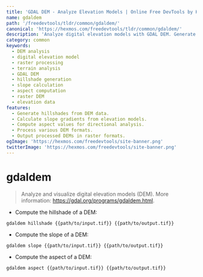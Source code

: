 ```yaml
---
title: 'GDAL DEM - Analyze Elevation Models | Online Free DevTools by Hexmos'
name: gdaldem
path: '/freedevtools/tldr/common/gdaldem/'
canonical: 'https://hexmos.com/freedevtools/tldr/common/gdaldem/'
description: 'Analyze digital elevation models with GDAL DEM. Generate hillshades, slopes, and aspects from raster data. Free online tool, no registration required.'
category: common
keywords:
  - DEM analysis
  - digital elevation model
  - raster processing
  - terrain analysis
  - GDAL DEM
  - hillshade generation
  - slope calculation
  - aspect computation
  - raster DEM
  - elevation data
features:
  - Generate hillshades from DEM data.
  - Calculate slope gradients from elevation models.
  - Compute aspect values for directional analysis.
  - Process various DEM formats.
  - Output processed DEMs in raster formats.
ogImage: 'https://hexmos.com/freedevtools/site-banner.png'
twitterImage: 'https://hexmos.com/freedevtools/site-banner.png'
---
```


# gdaldem

> Analyze and visualize digital elevation models (DEM).
> More information: <https://gdal.org/programs/gdaldem.html>.

- Compute the hillshade of a DEM:

`gdaldem hillshade {{path/to/input.tif}} {{path/to/output.tif}}`

- Compute the slope of a DEM:

`gdaldem slope {{path/to/input.tif}} {{path/to/output.tif}}`

- Compute the aspect of a DEM:

`gdaldem aspect {{path/to/input.tif}} {{path/to/output.tif}}`
